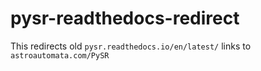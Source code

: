 # pysr-readthedocs-redirect

This redirects old `pysr.readthedocs.io/en/latest/` links to `astroautomata.com/PySR`
